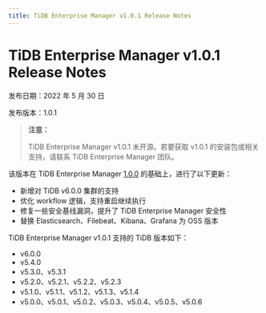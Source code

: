 ```yaml
---
title: TiDB Enterprise Manager v1.0.1 Release Notes
---
```


# TiDB Enterprise Manager v1.0.1 Release Notes

发布日期：2022 年 5 月 30 日

发布版本：1.0.1

> **注意：**
>
> TiDB Enterprise Manager v1.0.1 未开源。若要获取 v1.0.1 的安装包或相关支持，请联系 TiDB Enterprise Manager 团队。

该版本在 TiDB Enterprise Manager [1.0.0](/tidb-enterprise-manager/tidb-enterprise-manager-release-1.0.0.md) 的基础上，进行了以下更新：

- 新增对 TiDB v6.0.0 集群的支持
- 优化 workflow 逻辑，支持重启继续执行
- 修复一些安全基线漏洞，提升了 TiDB Enterprise Manager 安全性
- 替换 Elasticsearch、Filebeat、Kibana、Grafana 为 OSS 版本

TiDB Enterprise Manager v1.0.1 支持的 TiDB 版本如下：

- v6.0.0
- v5.4.0
- v5.3.0、v5.3.1
- v5.2.0、v5.2.1、v5.2.2、v5.2.3
- v5.1.0、v5.1.1、v5.1.2、v5.1.3、v5.1.4
- v5.0.0、v5.0.1、v5.0.2、v5.0.3、v5.0.4、v5.0.5、v5.0.6
